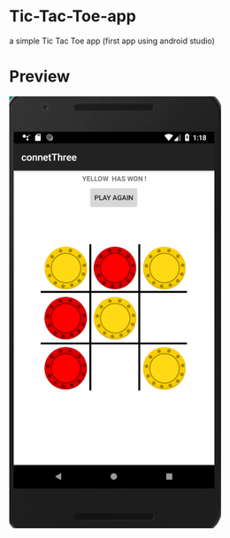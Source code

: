 # Tic-Tac-Toe-app
a simple Tic Tac Toe app (first app using android studio)
# Preview
![alt text](screenShot.PNG)
      
